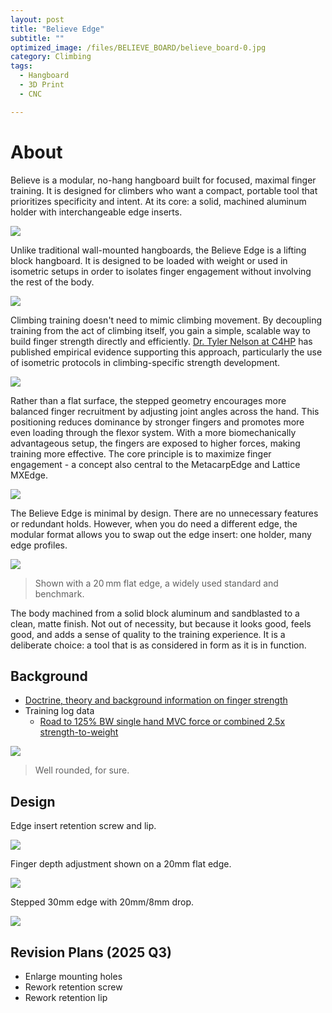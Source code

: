 ```yaml
---
layout: post
title: "Believe Edge"
subtitle: "" 
optimized_image: /files/BELIEVE_BOARD/believe_board-0.jpg
category: Climbing
tags:
  - Hangboard
  - 3D Print
  - CNC

---
```




# About

Believe is a modular, no-hang hangboard built for focused, maximal finger training. It is designed for climbers who want a compact, portable tool that prioritizes specificity and intent. At its core: a solid, machined aluminum holder with interchangeable edge inserts.

<img src="/files/BELIEVE_BOARD/believe_board-2.jpg">

Unlike traditional wall-mounted hangboards, the Believe Edge is a lifting block hangboard. It is designed to be loaded with weight or used in isometric setups in order to isolates finger engagement without involving the rest of the body.

<img src="/files/BELIEVE_BOARD/believe_board-1.jpg">

Climbing training doesn't need to mimic climbing movement. By decoupling training from the act of climbing itself, you gain a simple, scalable way to build finger strength directly and efficiently. [Dr. Tyler Nelson at C4HP](https://www.camp4humanperformance.com/) has published empirical evidence supporting this approach, particularly the use of isometric protocols in climbing-specific strength development.

<img src="/files/BELIEVE_BOARD/believe_board.jpg">

Rather than a flat surface, the stepped geometry encourages more balanced finger recruitment by adjusting joint angles across the hand. This positioning reduces dominance by stronger fingers and promotes more even loading through the flexor system. With a more biomechanically advantageous setup, the fingers are exposed to higher forces, making training more effective. The core principle is to maximize finger engagement - a concept also central to the MetacarpEdge and Lattice MXEdge.

<img src="/files/BELIEVE_BOARD/believe_board-3.jpg">

The Believe Edge is minimal by design.  There are no unnecessary features or redundant holds. However, when you do need a different edge, the modular format allows you to swap out the edge insert: one holder, many edge profiles.

<img src="/files/BELIEVE_BOARD/believe_board-4.jpg">

> Shown with a 20 mm flat edge, a widely used standard and benchmark.

The body machined from a solid block aluminum and sandblasted to a clean, matte finish. Not out of necessity, but because it looks good, feels good, and adds a sense of quality to the training experience. It is a deliberate choice: a tool that is as considered in form as it is in function.

## Background

- [Doctrine, theory and background information on finger strength](https://anthony-r-h.github.io/HANGBOARD/)
- Training log data 
  - [Road to 125% BW single hand MVC force or combined 2.5x strength-to-weight](https://app.hex.tech/9a6322c1-adb4-4168-adca-6aa7b9ce187d/app/ca62e5cd-a85c-496a-b27c-0cb002bf7f62/latest?selectedStaticCellId=aff79831-20f7-449b-8e51-853728c0903d)

<img src = "/files/BELIEVE_BOARD/wellrounded.png">

> Well rounded, for sure.

## Design

Edge insert retention screw and lip.

<img src="/files/BELIEVE_BOARD/3d_1.png">

Finger depth adjustment shown on a 20mm flat edge.

<img src="/files/BELIEVE_BOARD/3d_2.png">

Stepped 30mm edge with 20mm/8mm drop.

<img src="/files/BELIEVE_BOARD/3d_3.png">

## Revision Plans (2025 Q3)

- Enlarge mounting holes
- Rework retention screw
- Rework retention lip

